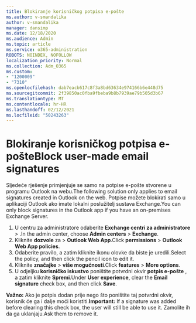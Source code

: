 ```yaml
---
title: Blokiranje korisničkog potpisa e-pošte
ms.author: v-smandalika
author: v-smandalika
manager: dansimp
ms.date: 12/18/2020
ms.audience: Admin
ms.topic: article
ms.service: o365-administration
ROBOTS: NOINDEX, NOFOLLOW
localization_priority: Normal
ms.collection: Adm_O365
ms.custom:
- "1200009"
- "7310"
ms.openlocfilehash: dab7eacb617c8f3a8bd63634e974166b6e448d75
ms.sourcegitcommit: 2f39850ac0fba9fbeba9b8b7939ae79b505d3b67
ms.translationtype: MT
ms.contentlocale: hr-HR
ms.lasthandoff: 02/12/2021
ms.locfileid: "50243263"
---
```

# <a name="block-user-made-email-signatures"></a><span data-ttu-id="49ec5-102">Blokiranje korisničkog potpisa e-pošte</span><span class="sxs-lookup"><span data-stu-id="49ec5-102">Block user-made email signatures</span></span>

<span data-ttu-id="49ec5-103">Sljedeće rješenje primjenjuje se samo na potpise e-pošte stvorene u programu Outlook na webu.</span><span class="sxs-lookup"><span data-stu-id="49ec5-103">The following solution only applies to email signatures created in Outlook on the web.</span></span> <span data-ttu-id="49ec5-104">Potpise možete blokirati samo u aplikaciji Outlook ako imate lokalni poslužitelj sustava Exchange.</span><span class="sxs-lookup"><span data-stu-id="49ec5-104">You can only block signatures in the Outlook app if you have an on-premises Exchange Server.</span></span>

1. <span data-ttu-id="49ec5-105">U centru za administratore odaberite **Exchange centri za administratore**  >  .</span><span class="sxs-lookup"><span data-stu-id="49ec5-105">In the admin center, choose **Admin centers** > **Exchange**.</span></span>
2. <span data-ttu-id="49ec5-106">Kliknite **dozvole** za  >  **Outlook Web App**.</span><span class="sxs-lookup"><span data-stu-id="49ec5-106">Click **permissions** > **Outlook Web App policies**.</span></span>
3. <span data-ttu-id="49ec5-107">Odaberite pravilo, a zatim kliknite ikonu olovke da biste je uredili.</span><span class="sxs-lookup"><span data-stu-id="49ec5-107">Select the policy, and then click the pencil icon to edit it.</span></span>
4. <span data-ttu-id="49ec5-108">Kliknite **značajke**  >  **više mogućnosti**.</span><span class="sxs-lookup"><span data-stu-id="49ec5-108">Click **features** > **More options**.</span></span>
5. <span data-ttu-id="49ec5-109">U odjeljku **korisničko iskustvo** poništite potvrdni okvir **potpis e-pošte** , a zatim kliknite **Spremi**.</span><span class="sxs-lookup"><span data-stu-id="49ec5-109">Under **User experience**, clear the **Email signature** check box, and then click **Save**.</span></span>

<span data-ttu-id="49ec5-110">**Važno:** Ako je potpis dodan prije nego što poništite taj potvrdni okvir, korisnik će ga i dalje moći koristiti.</span><span class="sxs-lookup"><span data-stu-id="49ec5-110">**Important:** If a signature was added before clearing this check box, the user will still be able to use it.</span></span> <span data-ttu-id="49ec5-111">Zamolite ih da ga uklanjaju.</span><span class="sxs-lookup"><span data-stu-id="49ec5-111">Ask them to remove it.</span></span>
